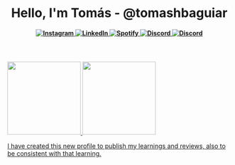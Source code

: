 <body>
    <header>
        <h1>Hello, I'm Tomás - @tomashbaguiar</h1>
        <h4 align="center">
            <a href="https://www.instagram.com/tomas.aguiar/">
                <img src="https://img.shields.io/badge/-instagram-red?style=for-the-badge&logo=instagram&logoColor=white"
                     alt="Instagram">
            </a>
            <a href="https://www.linkedin.com/in/tomashbaguiar/">
                <img src="https://img.shields.io/badge/-Linkedin-blue?style=for-the-badge&logo=Linkedin&logoColor=white"
                     alt="LinkedIn">
            </a>
            <a href="https://open.spotify.com/user/tomas.aguiar">
                <img src="https://img.shields.io/badge/-Spotify-3bb34b?style=for-the-badge&logo=Spotify&logoColor=161f16"
                     alt="Spotify">
            </a>
            <a href="https://discord.gg/insaneThOughTS">
                <img src="https://img.shields.io/badge/Discord-5865F2?style=for-the-badge&logo=discord&logoColor=white"
                     alt="Discord">
            </a>
            <a href="https://t.me/aguiartomas">
                <img src="https://img.shields.io/badge/Telegram-2CA5E0?style=for-the-badge&logo=telegram&logoColor=white"
                     alt="Discord">
            </a>
        </h4>
    </header>
    <main>
        <section>
            <a href="https://github.com/tomashbaguiar">
            <img height="165em" src="https://github-readme-stats.vercel.app/api?username=tomashbaguiar&show_icons=true&theme=darcula&include_all_commits=true&count_private=true"/>
            <img height="165em" src="https://github-readme-stats.vercel.app/api/top-langs/?username=tomashbaguiar&layout=compact&langs_count=7&theme=darcula"/>
        </section>
        <section>
            <p>
                I have created this new profile to publish my learnings and reviews, also to be consistent with that
                learning.
            </p>
        </section>
    </main>
</body>
